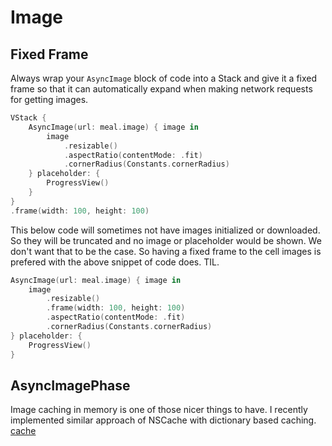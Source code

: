 
# Image

## Fixed Frame

Always wrap your `AsyncImage` block of code into a Stack and give it a fixed frame so that it can automatically expand when making network requests for getting images.
```swift
VStack {
	AsyncImage(url: meal.image) { image in
		image
			.resizable()
			.aspectRatio(contentMode: .fit)
			.cornerRadius(Constants.cornerRadius)
	} placeholder: {
		ProgressView()
	}
}
.frame(width: 100, height: 100)
```

This below code will sometimes not have images initialized or downloaded. So they will be truncated and no image or placeholder would be shown. We don't want that to be the case. So having a fixed frame to the cell images is prefered with the above snippet of code does. TIL.
```swift
AsyncImage(url: meal.image) { image in
	image
		.resizable()
		.frame(width: 100, height: 100)
		.aspectRatio(contentMode: .fit)
		.cornerRadius(Constants.cornerRadius)
} placeholder: {
	ProgressView()
}
```


## AsyncImagePhase

Image caching in memory is one of those nicer things to have. I recently implemented similar approach of NSCache with dictionary based caching.
[cache](/ios/lifecycle/cache.md)